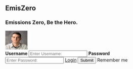 ## EmisZero

### Emissions Zero, Be the Hero.
<form action="action_page.php" method="post">
    <div class="imgcontainer">
        <img src="prof.jpg" width ="70" height = "60" alt="Avatar" class="avatar">
    </div>
    <div class="container">
        <label for="uname"><b>Username</b></label>
            <input type="text" placeholder="Enter Username:" name="uname" required>
        <label for="psw"><b>Password</b></label>
            <input type="password" placeholder="Enter Password:" name="psw" required>
        <a class="submit" href="https://projectemiszero.github.io/Slide-2/" data-size="large" aria-label="Login">Login</a>
        <label>
        <input type="submit" checked="checked" name="remember"> Remember me
        </label>
        </div>
    </div>
</form>

